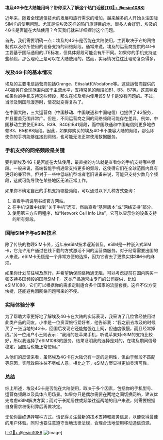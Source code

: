 **埃及4G卡在大陆能用吗？带你深入了解这个热门话题[[TG💪+ @esim1088](https://t.me/s/esim1088)]**

近年来，随着全球通信技术的发展和旅行需求的增加，越来越多的人开始关注国际SIM卡的使用问题。尤其是像埃及这样的热门旅游目的地，很多人会好奇，埃及的4G卡是否能在大陆使用？今天我们就来详细探讨这个问题。

首先，我们需要明确一点：埃及的4G卡是否能在大陆使用，主要取决于它的网络制式以及你所使用的设备支持的网络频段。通常来说，埃及的运营商提供的4G卡主要基于国际通用的LTE标准，但具体频段可能会有所不同。如果你的手机支持这些频段，那么理论上是可以在大陆使用的。然而，实际情况往往比理论复杂得多。

### 埃及4G卡的基本情况

埃及的主要电信运营商包括Orange、Etisalat和Vodafone等。这些运营商提供的4G服务在全球范围内属于主流水平，支持常见的频段如B1、B3、B7等。这意味着如果你的手机支持这些频段，那么在埃及境内使用该SIM卡是没有问题的。不过，当涉及到国际漫游时，情况就变得复杂了。

在中国大陆，三大运营商（中国移动、中国联通和中国电信）也提供了4G服务，并且覆盖范围非常广。但是，不同运营商之间的网络频段可能存在差异。例如，中国移动主要使用B38、B39、B40和B41频段，而中国联通和中国电信则更多地依赖B3、B5和B8频段。因此，如果你购买的埃及4G卡不兼容大陆的频段，那么即使你的手机能够连接到网络，也可能无法正常使用数据服务。

### 手机支持的网络频段是关键

要判断埃及4G卡是否能在大陆使用，最直接的方法就是查看你的手机支持哪些频段。一般来说，高端智能手机通常支持更多的频段，这使得它们在全球范围内具有更好的兼容性。但对于一些中低端机型或者老旧设备来说，可能只支持少数几个频段，这就可能导致在某些地区无法正常工作。

如果你不确定自己的手机支持哪些频段，可以通过以下几种方式查询：
1. 查看手机说明书或官方网站。
2. 在手机设置中找到“关于手机”选项，然后查看“基带版本”或“网络支持”部分。
3. 使用第三方应用程序，如“Network Cell Info Lite”，它可以显示你的设备支持的所有频段。

### 国际SIM卡与eSIM技术

除了传统的物理SIM卡外，近年来eSIM技术逐渐普及。eSIM是一种嵌入式SIM卡，它允许用户通过在线下载的方式激活不同的运营商服务。对于经常需要出国的人来说，eSIM卡无疑是一个非常方便的选择，因为它省去了更换实体SIM卡的麻烦。

如果你计划前往埃及旅行，并希望确保网络畅通无阻，可以考虑提前在国内购买一张支持多国频段的国际SIM卡。这类产品通常由专门的公司提供，比如eSIM1088，它们可以根据你的需求定制适合多个国家的流量套餐。这样不仅方便快捷，还能避免因网络问题带来的不便。

### 实际体验分享

为了帮助大家更好地了解埃及4G卡在大陆的实际表现，我采访了几位曾经使用过此类产品的网友。小李是一位资深旅行爱好者，他告诉我：“我之前去埃及的时候买了一张当地的4G卡，回国后发现它还能勉强连上网，但速度很慢，而且经常掉线。”另一位用户小王则表示：“我用的是苹果手机，听说苹果对eSIM的支持比较好，所以我选择了eSIM1088的服务。结果证明我的选择是对的，在埃及期间信号稳定，回国后也能正常使用。”

从他们的反馈来看，虽然埃及4G卡在大陆仍有一定的适用性，但由于频段不匹配等原因，实际效果往往不尽如人意。相比之下，eSIM方案显得更加灵活可靠。

### 总结

综上所述，埃及4G卡是否能在大陆使用，取决于多个因素，包括你的手机型号、运营商频段以及具体应用场景。如果你只是偶尔需要在两地之间切换网络，建议优先考虑eSIM解决方案；而对于长期居住或频繁往返两地的用户来说，则需要根据自身需求权衡利弊后再做决定。

无论你最终选择哪种方式，请记得关注最新的技术支持和服务信息，以便获得最佳的用户体验。同时也要注意遵守当地法律法规，合理合法地使用移动通信资源。

[[TG💪+ @esim1088](https://t.me/s/esim1088) ![Image](https://i.postimg.cc/4NQfJmqS/Snipaste-2025-05-13-00-14-12.png)]